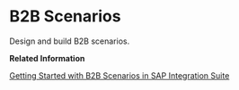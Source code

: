 <!-- loioc55eb4df4d8f4905aa5029e12f76d2c0 -->

# B2B Scenarios

Design and build B2B scenarios.

**Related Information**  


[Getting Started with B2B Scenarios in SAP Integration Suite](getting-started-with-b2b-scenarios-in-sap-integration-suite-ba066bb.md "")

